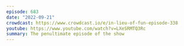 ```yaml
---
episode: 683
date: "2022-09-21"
crowdcast: https://www.crowdcast.io/e/in-lieu-of-fun-episode-338
youtube: https://www.youtube.com/watch?v=LXeSRMTQ3Rc
summary: The penultimate episode of the show
---
```

